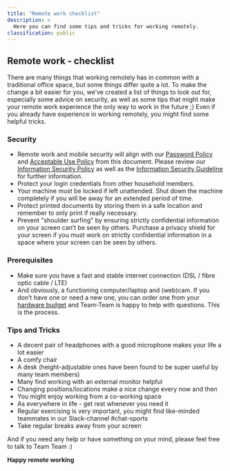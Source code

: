```yaml
---
title: "Remote work checklist"
description: >
  Here you can find some tips and tricks for working remotely.
classification: public
---
```



## Remote work - checklist

There are many things that working remotely has in common with a traditional office space, but some things differ quite a lot. To make the change a bit easier for you, we’ve created a list of things to look out for, especially some advice on security, as well as some tips that might make your remote work experience the only way to work in the future ;)
Even if you already have experience in working remotely, you might find some helpful tricks.

### Security
- Remote work and mobile security will align with our [Password Policy](https://intranet.giantswarm.io/docs/security/isms/information-security/#password-policy) and [Acceptable Use Policy](https://intranet.giantswarm.io/docs/security/isms/information-security/#acceptable-use-policy) from this document. Please review our [Information Security Policy](https://github.com/giantswarm/isms/wiki/Information-Security-Policy) as well as the [Information Security Guideline](https://intranet.giantswarm.io/docs/security/isms/) for further information.
- Protect your login credentials from other household members.
- Your machine must be locked if left unattended. Shut down the machine completely if you will be away for an extended period of time.
- Protect printed documents by storing them in a safe location and remember to only print if really necessary.
- Prevent "shoulder surfing" by ensuring strictly confidential information on your screen can’t be seen by others. Purchase a privacy shield for your screen if you must work on strictly confidential information in a space where your screen can be seen by others.

### Prerequisites
- Make sure you have a fast and stable internet connection (DSL / fibre optic cable / LTE)
- And obviously, a functioning computer/laptop and (web)cam. If you don’t have one or need a new one, you can order one from your [hardware budget](https://intranet.giantswarm.io/docs/people/accounts-hardware-company-information/hardware_buying/) and Team-Team is happy to help with questions. This is the process.

### Tips and Tricks
- A decent pair of headphones with a good microphone makes your life a lot easier
- A comfy chair
- A desk (height-adjustable ones have been found to be super useful by many team members)
- Many find working with an external monitor helpful
- Changing positions/locations make a nice change every now and then
- You might enjoy working from a co-working space
- As everywhere in life - get rest whenever you need it
- Regular exercising is very important, you might find like-minded teammates in our Slack-channel #chat-sports
- Take regular breaks away from your screen

And if you need any help or have something on your mind, please feel free to talk to Team Team :)


**Happy remote working**
